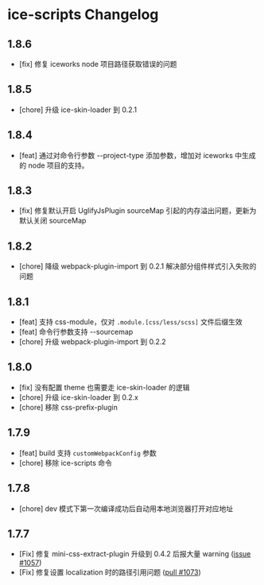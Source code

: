 # ice-scripts Changelog

## 1.8.6

- [fix] 修复 iceworks node 项目路径获取错误的问题

## 1.8.5

- [chore] 升级 ice-skin-loader 到 0.2.1

## 1.8.4

- [feat] 通过对命令行参数 --project-type 添加参数，增加对 iceworks 中生成的 node 项目的支持。

## 1.8.3

- [fix] 修复默认开启 UglifyJsPlugin sourceMap 引起的内存溢出问题，更新为默认关闭 sourceMap

## 1.8.2

- [chore] 降级 webpack-plugin-import 到 0.2.1 解决部分组件样式引入失败的问题

## 1.8.1

- [feat] 支持 css-module，仅对 `.module.[css/less/scss]` 文件后缀生效
- [feat] 命令行参数支持 --sourcemap
- [chore] 升级 webpack-plugin-import 到 0.2.2

## 1.8.0

- [fix] 没有配置 theme 也需要走 ice-skin-loader 的逻辑
- [chore] 升级 ice-skin-loader 到 0.2.x
- [chore] 移除 css-prefix-plugin

## 1.7.9

- [feat] build 支持 `customWebpackConfig` 参数
- [chore] 移除 ice-scripts 命令

## 1.7.8

- [chore] dev 模式下第一次编译成功后自动用本地浏览器打开对应地址

## 1.7.7

- [Fix] 修复 mini-css-extract-plugin 升级到 0.4.2 后报大量 warning ([issue #1057](https://github.com/alibaba/ice/issues/1057))
- [Fix] 修复设置 localization 时的路径引用问题 ([pull #1073](https://github.com/alibaba/ice/pull/1073))
